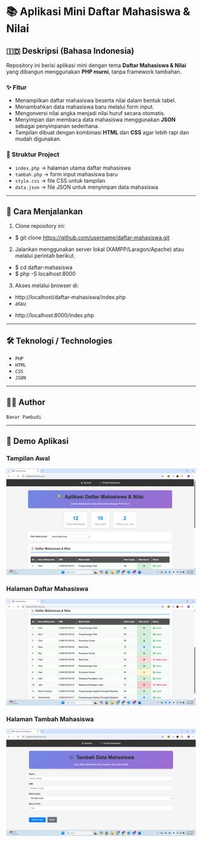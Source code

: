 # 📚 Aplikasi Mini Daftar Mahasiswa & Nilai

## 🇮🇩 Deskripsi (Bahasa Indonesia)
Repository ini berisi aplikasi mini dengan tema **Daftar Mahasiswa & Nilai** yang dibangun menggunakan **PHP murni**, tanpa framework tambahan.  

### ✨ Fitur
- Menampilkan daftar mahasiswa beserta nilai dalam bentuk tabel.  
- Menambahkan data mahasiswa baru melalui form input.  
- Mengonversi nilai angka menjadi nilai huruf secara otomatis.  
- Menyimpan dan membaca data mahasiswa menggunakan **JSON** sebagai penyimpanan sederhana.  
- Tampilan dibuat dengan kombinasi **HTML** dan **CSS** agar lebih rapi dan mudah digunakan.  

### 📂 Struktur Project
- `index.php` → halaman utama daftar mahasiswa  
- `tambah.php` → form input mahasiswa baru  
- `style.css` → file CSS untuk tampilan  
- `data.json` → file JSON untuk menyimpan data mahasiswa  

---

## 🚀 Cara Menjalankan
1. Clone repository ini:
- $ git clone https://github.com/username/daftar-mahasiswa.git
2. Jalankan menggunakan server lokal (XAMPP/Laragon/Apache) atau melalui perintah berikut.
- $ cd daftar-mahasiswa
- $ php -S localhost:8000
3. Akses melalui browser di:
- http://localhost/daftar-mahasiswa/index.php
- atau
* http://localhost:8000/index.php

---

## 🛠️ Teknologi / Technologies
- `PHP`
- `HTML`
- `CSS`
- `JSON`

---

## 👨‍💻 Author
`Banar Pambudi`

---

## 📸 Demo Aplikasi

### Tampilan Awal
![Tampilan Awal](assets/img/screenshot-awal.png)

### Halaman Daftar Mahasiswa
![Daftar Mahasiswa](assets/img/screenshot-daftar.png)

### Halaman Tambah Mahasiswa
![Tambah Mahasiswa](assets/img/screenshot-form.png)
